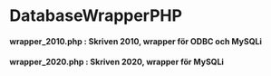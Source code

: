 # DatabaseWrapperPHP

#### wrapper_2010.php : Skriven 2010, wrapper för ODBC och MySQLi
#### wrapper_2020.php : Skriven 2020, wrapper för MySQLi
